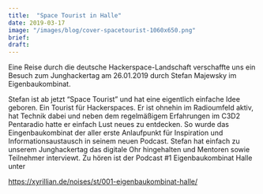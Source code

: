 ```yaml
---
title:  "Space Tourist in Halle"
date: 2019-03-17
image: "/images/blog/cover-spacetourist-1060x650.png"
brief: 
draft: 
---
```


Eine Reise durch die deutsche Hackerspace-Landschaft verschaffte uns ein Besuch zum Junghackertag am 26.01.2019 durch Stefan Majewsky im Eigenbaukombinat.

Stefan ist ab jetzt “Space Tourist” und hat eine eigentlich einfache Idee geboren. Ein Tourist für Hackerspaces. Er ist ohnehin im Radioumfeld aktiv, hat Technik dabei und neben dem regelmäßigem Erfahrungen im C3D2 Pentaradio hatte er einfach Lust neues zu entdecken. So wurde das Eingenbaukombinat der aller erste Anlaufpunkt für Inspiration und Informationsaustausch in seinem neuen Podcast. Stefan hat einfach zu unserem Junghackertag das digitale Ohr hingehalten und Mentoren sowie Teilnehmer interviewt. Zu hören ist der Podcast #1 Eigenbaukombinat Halle unter 

https://xyrillian.de/noises/st/001-eigenbaukombinat-halle/
